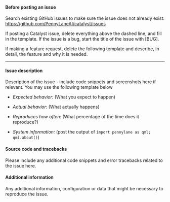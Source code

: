 #### Before posting an issue

Search existing GitHub issues to make sure the issue does not already exist:
https://github.com/PennyLaneAI/catalyst/issues

If posting a Catalyst issue, delete everything above the dashed line, and fill
in the template. If the issue is a bug, start the title of the issue with [BUG].

If making a feature request, delete the following template and describe, in detail,
the feature and why it is needed.

-------------------------------------------------------------------------------------------------------------

#### Issue description

Description of the issue - include code snippets and screenshots here
if relevant. You may use the following template below

* *Expected behavior:* (What you expect to happen)

* *Actual behavior:* (What actually happens)

* *Reproduces how often:* (What percentage of the time does it reproduce?)

* *System information:* (post the output of `import pennylane as qml; qml.about()`)

#### Source code and tracebacks

Please include any additional code snippets and error tracebacks related
to the issue here.

#### Additional information

Any additional information, configuration or data that might be necessary
to reproduce the issue.
